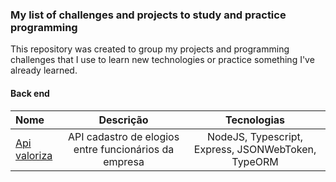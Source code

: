 ### My list of challenges and projects to study and practice programming 
  
This repository was created to group my projects and programming challenges that I use to learn new technologies or practice something I've already learned.
  
  
#### Back end  
  
Nome | Descrição | Tecnologias
:--------- | :------: | :------:
[Api valoriza](https://github.com/RicardoBaltazar/api-valoriza-nodejs/blob/master/README.md) | API cadastro de elogios entre funcionários da empresa | NodeJS, Typescript, Express, JSONWebToken, TypeORM  

